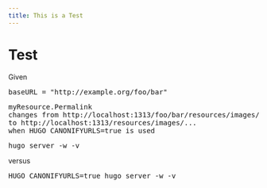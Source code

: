 ```yaml
---
title: This is a Test
---
```


# Test

Given
<pre>
baseURL = "http://example.org/foo/bar"
</pre>

<pre>
myResource.Permalink 
changes from http://localhost:1313/foo/bar/resources/images/...
to http://localhost:1313/resources/images/...
when HUGO_CANONIFYURLS=true is used
</pre>

<pre>
hugo server -w -v
</pre>
versus
<pre>
HUGO_CANONIFYURLS=true hugo server -w -v
</pre>
